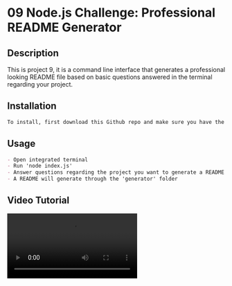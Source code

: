 # 09 Node.js Challenge: Professional README Generator

## Description

This is project 9, it is a command line interface that generates a professional looking README file based on basic questions answered in the terminal regarding your project.


## Installation

```md
To install, first download this Github repo and make sure you have the inquirer package loaded via npm install. Run NPM init in the command line followed by npm install.
```

## Usage

```md
- Open integrated terminal
- Run 'node index.js'
- Answer questions regarding the project you want to generate a README for
- A README will generate through the 'generator' folder 
```

## Video Tutorial

![](./nodetutorial.webm)
